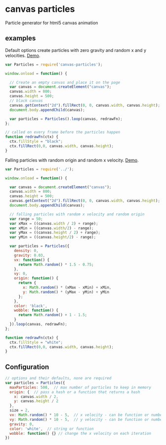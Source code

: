 # canvas particles

Particle generator for html5 canvas animation

## examples

Default options create particles with zero gravity and random x and y velocities. [Demo](https://8d1637e4862d0a27ec6e2c024071adcca54fb393.htmlb.in/).

```js
var Particles = require('canvas-particles');

window.onload = function() {

  // Create an empty canvas and place it on the page
  var canvas = document.createElement("canvas");
  canvas.width = 800;
  canvas.height = 500;
  // black canvas
  canvas.getContext("2d").fillRect(0, 0, canvas.width, canvas.height);
  document.body.appendChild(canvas);

  var particles = Particles().loop(canvas, redrawFn);
};

// called on every frame before the particles happen
function redrawFn(ctx) {
  ctx.fillStyle = "black";
  ctx.fillRect(0,0, canvas.width, canvas.height);
}
```

Falling particles with random origin and random x velocity. [Demo](https://f62107c4169d75f8e6fa03f66cb2b9c85c447881.htmlb.in).

```js
var Particles = require('../');

window.onload = function() {

  var canvas = document.createElement("canvas");
  canvas.width = 800;
  canvas.height = 500;
  canvas.getContext("2d").fillRect(0, 0, canvas.width, canvas.height);
  document.body.appendChild(canvas);

  // falling particles with random x velocity and random origin
  var range = 50;
  var xMax = ((canvas.width / 2) + range);
  var xMin = ((canvas.width/2) - range);
  var yMax = ((canvas.height / 2) + range);
  var yMin = ((canvas.height/2) - range);

  var particles = Particles({
    density: 0,
    gravity: 0.03,
    vx: function() {
      return Math.random() * 1.5 - 0.75;
    },
    vy: 0,
    origin: function() {
      return {
        x: Math.random() * (xMax - xMin) + xMin,
        y: Math.random() * (yMax - yMin) + yMin
      };
    },
    color: 'black',
    wobble: function() {
      return Math.random() + 1 - 1.5;
    }
  }).loop(canvas, redrawFn);
};

function redrawFn(ctx) {
  ctx.fillStyle = "white";
  ctx.fillRect(0,0, canvas.width, canvas.height);
}
```

## Configuration

```js
// options and their defaults, none are required
var particles = Particles({
  maxParticles: 500,  // max number of particles to keep in memory
  origin: {  // pass a hash or a function that returns a hash
    x: canvas.width / 2,
    y: canvas.height / 2
  },
  size = 2,
  vx: Math.random() * 10 - 5,  // x velocity - can be function or number
  vy: Math.random() * 10 - 5,  // y velocity - can be function or number
  gravity: 0,
  color: 'white',  // string or function
  wobble: function() {} // change the x velocity on each iteration
})
```
